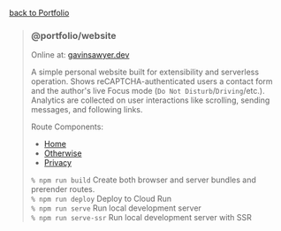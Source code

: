 [back to Portfolio](./../../README.md)

> ### @portfolio/website
>
> Online at: [gavinsawyer.dev](https://gavinsawyer.dev)
>
> A simple personal website built for extensibility and serverless operation. Shows reCAPTCHA-authenticated users a contact form and the author's live Focus mode (`Do Not Disturb`/`Driving`/etc.). Analytics are collected on user interactions like scrolling, sending messages, and following links.
>
> Route Components:
> - [Home](src/app/routeComponents/home)
> - [Otherwise](src/app/routeComponents/otherwise)
> - [Privacy](src/app/routeComponents/privacy)
>
> `% npm run build` Create both browser and server bundles and prerender routes. \
> `% npm run deploy` Deploy to Cloud Run \
> `% npm run serve` Run local development server \
> `% npm run serve-ssr` Run local development server with SSR
